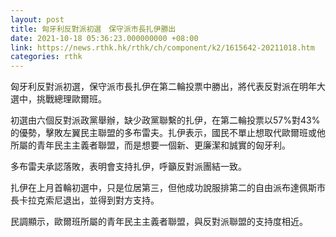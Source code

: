 ```yaml
---
layout: post
title: 匈牙利反對派初選　保守派市長扎伊勝出
date: 2021-10-18 05:36:23.000000000 +08:00
link: https://news.rthk.hk/rthk/ch/component/k2/1615642-20211018.htm
categories: rthk
---
```


匈牙利反對派初選，保守派市長扎伊在第二輪投票中勝出，將代表反對派在明年大選中，挑戰總理歐爾班。

初選由六個反對派政黨舉辦，缺少政黨聯繫的扎伊，在第二輪投票以57%對43%的優勢，擊敗左翼民主聯盟的多布雷夫。扎伊表示，國民不單止想取代歐爾班或他所屬的青年民主主義者聯盟，而是想要一個新、更廉潔和誠實的匈牙利。

多布雷夫承認落敗，表明會支持扎伊，呼籲反對派團結一致。

扎伊在上月首輪初選中，只是位居第三，但他成功說服排第二的自由派布達佩斯市長卡拉克索尼退出，並得到對方支持。

民調顯示，歐爾班所屬的青年民主主義者聯盟，與反對派聯盟的支持度相近。
